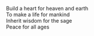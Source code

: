 Build a heart for heaven and earth  
To make a life for mankind  
Inherit wisdom for the sage  
Peace for all ages